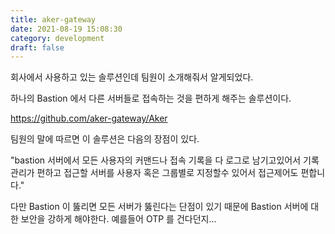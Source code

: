```yaml
---
title: aker-gateway
date: 2021-08-19 15:08:30
category: development
draft: false
---
```


회사에서 사용하고 있는 솔루션인데 팀원이 소개해줘서 알게되었다.

하나의 Bastion 에서 다른 서버들로 접속하는 것을 편하게 해주는 솔루션이다.

https://github.com/aker-gateway/Aker

팀원의 말에 따르면 이 솔루션은 다음의 장점이 있다.

"bastion 서버에서 모든 사용자의 커맨드나 접속 기록을 다 로그로 남기고있어서 기록 관리가 편하고 접근할 서버를 사용자 혹은 그룹별로 지정할수 있어서 접근제어도 편합니다."

다만 Bastion 이 뚫리면 모든 서버가 뚫린다는 단점이 있기 때문에 Bastion 서버에 대한 보안을 강하게 해야한다. 예를들어 OTP 를 건다던지...
